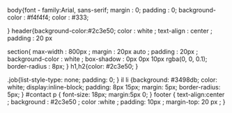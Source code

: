 body{font - family:Arial, sans-serif;
margin : 0;
padding : 0;
background-color : #f4f4f4;
color : #333;

}
header{background-color:#2c3e50;
color : white ;
text-align : center ;
padding : 20 px

section{
    max-width : 800px ;
    margin : 20px auto ;
    padding : 20px ;
    background-color : white ;
    box-shadow : 0px 0px 10px rgba(0, 0, 0.1);
    border-radius : 8px;
}
h1,h2{color: #2c3e50;
}

.job{list-style-type: none;
    padding: 0;
}
il li {background: #3498db;
    color: white;
    display:inline-block;
    padding: 8px 15px;
    margin: 5px;
    border-radius: 5px;
}
#contact p {
    font-size: 18px;
    margin:5px 0;
}
footer {
text-align:center ;
background : #2c3e50 ;
color :white ;
padding: 10px ;
margin-top: 20 px ;
}
